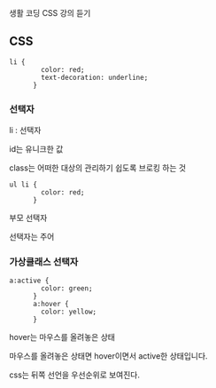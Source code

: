 생활 코딩 CSS 강의 듣기

## CSS

```
li {
        color: red;
        text-decoration: underline;
      }
```

### 선택자

li : 선택자

id는 유니크한 값

class는 어떠한 대상의 관리하기 쉽도록 브로킹 하는 것

```
ul li {
        color: red;
      }
```

부모 선택자

선택자는 주어

### 가상클래스 선택자

```
a:active {
        color: green;
      }
      a:hover {
        color: yellow;
      }
```

hover는 마우스를 올려놓은 상태

마우스를 올려놓은 상태면 hover이면서 active한 상태입니다.

css는 뒤쪽 선언을 우선순위로 보여진다.
